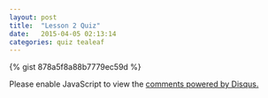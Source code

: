 ```yaml
---
layout: post
title:  "Lesson 2 Quiz"
date:   2015-04-05 02:13:14
categories: quiz tealeaf
---
```


{% gist 878a5f8a88b7779ec59d %}

<div id="disqus_thread"></div>
<script type="text/javascript">
    /* * * CONFIGURATION VARIABLES * * */
    var disqus_shortname = 'blogchipselfxyz';
    var disqus_identifier = 'lesson2quiz';

    /* * * DON'T EDIT BELOW THIS LINE * * */
    (function() {
        var dsq = document.createElement('script'); dsq.type = 'text/javascript'; dsq.async = true;
        dsq.src = '//' + disqus_shortname + '.disqus.com/embed.js';
        (document.getElementsByTagName('head')[0] || document.getElementsByTagName('body')[0]).appendChild(dsq);
    })();
</script>
<noscript>Please enable JavaScript to view the <a href="https://disqus.com/?ref_noscript" rel="nofollow">comments powered by Disqus.</a></noscript>


<script type="text/javascript">
    /* * * CONFIGURATION VARIABLES * * */
    var disqus_shortname = 'blogchipselfxyz';
    var disqus_identifier = 'lesson2quiz';

    /* * * DON'T EDIT BELOW THIS LINE * * */
    (function () {
        var s = document.createElement('script'); s.async = true;
        s.type = 'text/javascript';
        s.src = '//' + disqus_shortname + '.disqus.com/count.js';
        (document.getElementsByTagName('HEAD')[0] || document.getElementsByTagName('BODY')[0]).appendChild(s);
    }());
</script>
